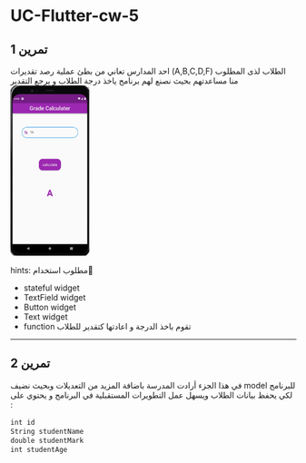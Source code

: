 # UC-Flutter-cw-5

## تمرين 1
احد المدارس تعاني من بطئ عملية رصد تقديرات (A,B,C,D,F) الطلاب لذى المطلوب منا مساعدتهم بحيث نصنع لهم برنامج ياخذ درجة الطلاب و يرجع التقدير
<img src="images/Grade.jpg" height="300"/>

hints:
مطلوب استخدام 
ٍ  
* stateful widget
* TextField widget
* Button widget 
* Text widget
* function  تقوم باخذ الدرجة و اعادتها كتقدير للطلاب




_____________________________________________________________________________________________________________



## تمرين 2
في هذا الجزء أرادت المدرسة  باضافة المزيد من التعديلات وبحيث نضيف model للبرنامج لكي يحفظ بيانات الطلاب ويسهل عمل التطويرات المستقبلية في البرنامج و يحتوي على :
```
int id
String studentName
double studentMark
int studentAge
```
